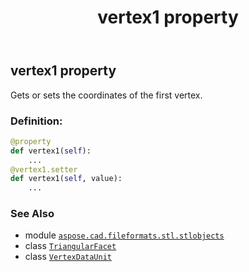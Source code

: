 ﻿---
title: vertex1 property
second_title: Aspose.CAD for Python via .NET API References
description: 
type: docs
weight: 50
url: /python-net/aspose.cad.fileformats.stl.stlobjects/triangularfacet/vertex1/
is_root: false
---

## vertex1 property


Gets or sets the coordinates of the first vertex.
### Definition:
```python
@property
def vertex1(self):
    ...
@vertex1.setter
def vertex1(self, value):
    ...
```

### See Also
* module [`aspose.cad.fileformats.stl.stlobjects`](../../)
* class [`TriangularFacet`](/cad/python-net/aspose.cad.fileformats.stl.stlobjects/triangularfacet)
* class [`VertexDataUnit`](/cad/python-net/aspose.cad.fileformats.stl.stlobjects/vertexdataunit)
